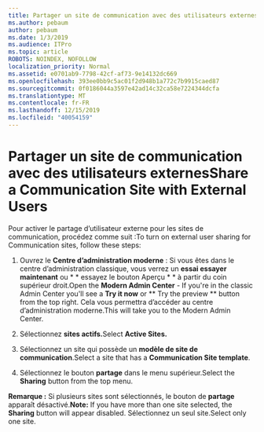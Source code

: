 ```yaml
---
title: Partager un site de communication avec des utilisateurs externes
ms.author: pebaum
author: pebaum
ms.date: 1/3/2019
ms.audience: ITPro
ms.topic: article
ROBOTS: NOINDEX, NOFOLLOW
localization_priority: Normal
ms.assetid: e0701ab9-7798-42cf-af73-9e14132dc669
ms.openlocfilehash: 393ee0bb9c5ac01f2d948b1a772c7b9915caed87
ms.sourcegitcommit: 0f0186044a3597e42ad14c32ca58e7224344dcfa
ms.translationtype: MT
ms.contentlocale: fr-FR
ms.lasthandoff: 12/15/2019
ms.locfileid: "40054159"
---
```

# <a name="share-a-communication-site-with-external-users"></a><span data-ttu-id="4373d-102">Partager un site de communication avec des utilisateurs externes</span><span class="sxs-lookup"><span data-stu-id="4373d-102">Share a Communication Site with External Users</span></span>

<span data-ttu-id="4373d-103">Pour activer le partage d’utilisateur externe pour les sites de communication, procédez comme suit :</span><span class="sxs-lookup"><span data-stu-id="4373d-103">To turn on external user sharing for Communication sites, follow these steps:</span></span> 
  
1. <span data-ttu-id="4373d-104">Ouvrez le **Centre d’administration moderne** : Si vous êtes dans le centre d’administration classique, vous verrez un **essai essayer maintenant** ou \* \* essayez le bouton Aperçu \* \* à partir du coin supérieur droit.</span><span class="sxs-lookup"><span data-stu-id="4373d-104">Open the **Modern Admin Center** - If you're in the classic Admin Center you'll see a **Try it now** or \*\* Try the preview \*\* button from the top right.</span></span> <span data-ttu-id="4373d-105">Cela vous permettra d’accéder au centre d’administration moderne.</span><span class="sxs-lookup"><span data-stu-id="4373d-105">This will take you to the Modern Admin Center.</span></span> 
  
2. <span data-ttu-id="4373d-106">Sélectionnez **sites actifs.**</span><span class="sxs-lookup"><span data-stu-id="4373d-106">Select **Active Sites.**</span></span>
  
3. <span data-ttu-id="4373d-107">Sélectionnez un site qui possède un **modèle de site de communication**.</span><span class="sxs-lookup"><span data-stu-id="4373d-107">Select a site that has a **Communication Site template**.</span></span> 
  
4. <span data-ttu-id="4373d-108">Sélectionnez le bouton **partage** dans le menu supérieur.</span><span class="sxs-lookup"><span data-stu-id="4373d-108">Select the **Sharing** button from the top menu.</span></span> 
  
 <span data-ttu-id="4373d-109">**Remarque :** Si plusieurs sites sont sélectionnés, le bouton de **partage** apparaît désactivé.</span><span class="sxs-lookup"><span data-stu-id="4373d-109">**Note:** If you have more than one site selected, the **Sharing** button will appear disabled.</span></span> <span data-ttu-id="4373d-110">Sélectionnez un seul site.</span><span class="sxs-lookup"><span data-stu-id="4373d-110">Select only one site.</span></span> 
  

